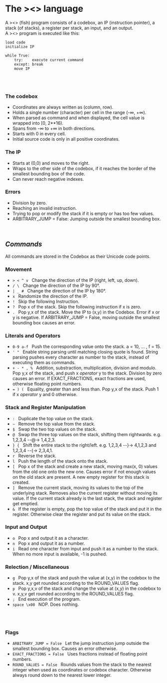 # The ><> language


A ><> (fish) program consists of a codebox, an IP (instruction pointer), a stack (of stacks), a register per stack, an input, and an output.  
A ><> program is executed like this:
```
load code
initialize IP

while True:
    try:    execute current command
    except: break
    move IP
```

<br><br>

### **The codebox**
- Coordinates are always written as (column, row).
- Holds a single number (character) per cell in the range (-∞, +∞).
- When parsed as command and when displayed, the cell value is wrapped into [0, 2**16).
- Spans from -∞ to +∞ in both directions.
- Starts with 0 in every cell.
- Initial source code is only in all positive coordinates.

### **The IP**
- Starts at (0,0) and moves to the right.
- Wraps to the other side of the codebox, if it reaches the border of the smallest bounding box of the code.
- Can never reach negative indexes. 

### **Errors**
- Division by zero.
- Reaching an invalid instruction.
- Trying to pop or modify the stack if it is empty or has too few values.
- ARBITRARY_JUMP = False: Jumping outside the smallest bounding box.



<br>

## ***Commands***
All commands are stored in the Codebox as their Unicode code points.

### **Movement**
- `> < ^ v ` Change the direction of the IP (right, left, up, down).
- `/ \ ` Change the direction of the IP by 90°.
- `| _ # ` Change the direction of the IP by 180°.
- `x ` Randomize the direction of the IP.
- `! ` Skip the following Instruction.
- `? ` Pop x of the stack. Skip the following instruction if x is zero.
- `. ` Pop y,x of the stack. Move the IP to (x,y) in the Codebox. Error if x or y is negative. If ARBITRARY_JUMP = False, moving outside the smallest bounding box causes an error.

### **Literals and Operators**
- `0-9 a-f ` Push the corresponding value onto the stack. a = 10, ... , f = 15.
- `' " ` Enable string parsing until matching closing quote is found. String parsing pushes every character as number to the stack, instead of executing them as commands.
- `+ - * , % ` Addition, substraction, multiplication, division and modulo. Pop y,x of the stack, and push x *operator* y to the stack. Division by zero causes an error. If EXACT_FRACTIONS, exact fractions are used, otherwise floating point numbers.
- `= ) ( ` Equality, greater than and less than. Pop y,x of the stack. Push 1 if x *operator* y and 0 otherwise.

### **Stack and Register Manipulation**
- `: ` Duplicate the top value on the stack.
- `~ ` Remove the top value from the stack.
- `$ ` Swap the two top values on the stack.
- `@ ` Swap the three top values on the stack, shifting them rightwards. e.g. 1,2,3,4 --@-> 1,4,2,3.
- `} { ` Shift the entire stack to the right/left. e.g. 1,2,3,4 --}-> 4,1,2,3 and 1,2,3,4 --{-> 2,3,4,1.
- `r ` Reverse the stack.
- `l ` Push the length of the stack onto the stack.
- `[ ` Pop x of the stack and create a new stack, moving max(x, 0) values from the old one onto the new one. Causes error if not enough values on the old stack are present. A new empty register for this stack is created.
- `] ` Remove the current stack, moving its values to the top of the underlying stack. Removes also the current register without moving its value. If the current stack already is the last stack, the stack and register get emptied.
- `& ` If the register is empty, pop the top value of the stack and put it in the register. Otherwise clear the register and put its value on the stack.

### **Input and Output**
- `o ` Pop x and output it as a character.
- `n ` Pop x and output it as a number.
- `i ` Read one character from input and push it as a number to the stack. When no more input is available, -1 is pushed.

### **Relection / Miscellaneous**
- `g ` Pop y,x of the stack and push the value at (x,y) in the codebox to the stack. x,y get rounded according to the ROUND_VALUES flag.
- `p ` Pop y,x,v of the stack and change the value at (x,y) in the codebox to v. x,y,v get rounded according to the ROUND_VALUES flag.
- `; ` End execution of the program.
- `space \x00 ` NOP. Does nothing.




<br><br>

### **Flags**
- `ARBITRARY_JUMP = False ` Let the jump instruction jump outside the smallest bounding box. Causes an error otherwise.
- `EXACT_FRACTIONS = False ` Uses fractions instead of floating point numbers.
- `ROUND_VALUES = False ` Rounds values from the stack to the nearest integer when used as coordinates or codebox character. Otherwise always round down to the nearest lower integer.
